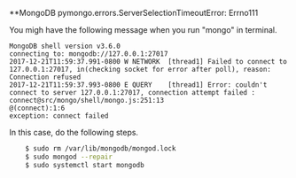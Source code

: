 **MongoDB pymongo.errors.ServerSelectionTimeoutError: Errno111

You migh have the following message when you run "mongo" in terminal.
```
MongoDB shell version v3.6.0
connecting to: mongodb://127.0.0.1:27017
2017-12-21T11:59:37.991-0800 W NETWORK  [thread1] Failed to connect to 127.0.0.1:27017, in(checking socket for error after poll), reason: Connection refused
2017-12-21T11:59:37.993-0800 E QUERY    [thread1] Error: couldn't connect to server 127.0.0.1:27017, connection attempt failed :
connect@src/mongo/shell/mongo.js:251:13
@(connect):1:6
exception: connect failed
```

In this case, do the following steps.
```bash
    $ sudo rm /var/lib/mongodb/mongod.lock
    $ sudo mongod --repair
    $ sudo systemctl start mongodb
```
